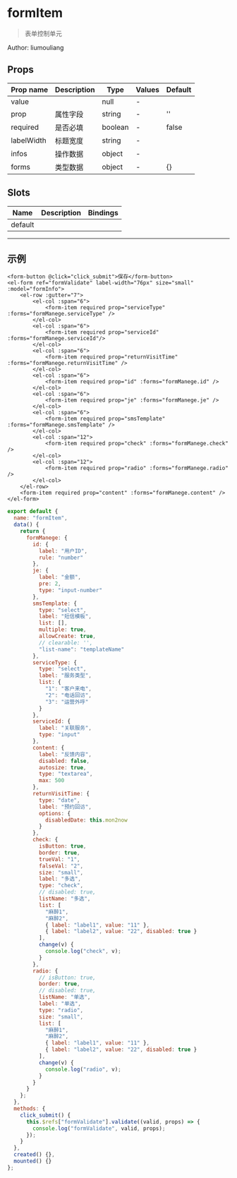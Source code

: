 # formItem

> 表单控制单元

Author: liumouliang

## Props

| Prop name  | Description | Type    | Values | Default |
| ---------- | ----------- | ------- | ------ | ------- |
| value      |             | null    | -      |         |
| prop       | 属性字段    | string  | -      | ''      |
| required   | 是否必填    | boolean | -      | false   |
| labelWidth | 标题宽度    | string  | -      |         |
| infos      | 操作数据    | object  | -      |         |
| forms      | 类型数据    | object  | -      | {}      |

## Slots

| Name    | Description | Bindings |
| ------- | ----------- | -------- |
| default |             |          |

---

## 示例

```vue
<form-button @click="click_submit">保存</form-button>
<el-form ref="formValidate" label-width="76px" size="small" :model="formInfo">
    <el-row :gutter="7">
        <el-col :span="6">
            <form-item required prop="serviceType" :forms="formManege.serviceType" />
        </el-col>
        <el-col :span="6">
            <form-item required prop="serviceId" :forms="formManege.serviceId"/>
        </el-col>
        <el-col :span="6">
            <form-item required prop="returnVisitTime" :forms="formManege.returnVisitTime" />
        </el-col>
        <el-col :span="6">
            <form-item required prop="id" :forms="formManege.id" />
        </el-col>
        <el-col :span="6">
            <form-item required prop="je" :forms="formManege.je" />
        </el-col>
        <el-col :span="6">
            <form-item required prop="smsTemplate" :forms="formManege.smsTemplate" />
        </el-col>
        <el-col :span="12">
            <form-item required prop="check" :forms="formManege.check" />
        </el-col>
        <el-col :span="12">
            <form-item required prop="radio" :forms="formManege.radio" />
        </el-col>
    </el-row>
    <form-item required prop="content" :forms="formManege.content" />
</el-form>
```

```js
export default {
  name: "formItem",
  data() {
    return {
      formManege: {
        id: {
          label: "用户ID",
          rule: "number"
        },
        je: {
          label: "金额",
          pre: 2,
          type: "input-number"
        },
        smsTemplate: {
          type: "select",
          label: "短信模板",
          list: [],
          multiple: true,
          allowCreate: true,
          // clearable: '',
          "list-name": "templateName"
        },
        serviceType: {
          type: "select",
          label: "服务类型",
          list: {
            "1": "客户来电",
            "2": "电话回访",
            "3": "运营外呼"
          }
        },
        serviceId: {
          label: "关联服务",
          type: "input"
        },
        content: {
          label: "反馈内容",
          disabled: false,
          autosize: true,
          type: "textarea",
          max: 500
        },
        returnVisitTime: {
          type: "date",
          label: "预约回访",
          options: {
            disabledDate: this.mon2now
          }
        },
        check: {
          isButton: true,
          border: true,
          trueVal: "1",
          falseVal: "2",
          size: "small",
          label: "多选",
          type: "check",
          // disabled: true,
          listName: "多选",
          list: [
            "麻醉1",
            "麻醉2",
            { label: "label1", value: "11" },
            { label: "label2", value: "22", disabled: true }
          ],
          change(v) {
            console.log("check", v);
          }
        },
        radio: {
          // isButton: true,
          border: true,
          // disabled: true,
          listName: "单选",
          label: "单选",
          type: "radio",
          size: "small",
          list: [
            "麻醉1",
            "麻醉2",
            { label: "label1", value: "11" },
            { label: "label2", value: "22", disabled: true }
          ],
          change(v) {
            console.log("radio", v);
          }
        }
      }
    };
  },
  methods: {
    click_submit() {
      this.$refs["formValidate"].validate((valid, props) => {
        console.log("formValidate", valid, props);
      });
    }
  },
  created() {},
  mounted() {}
};
```
